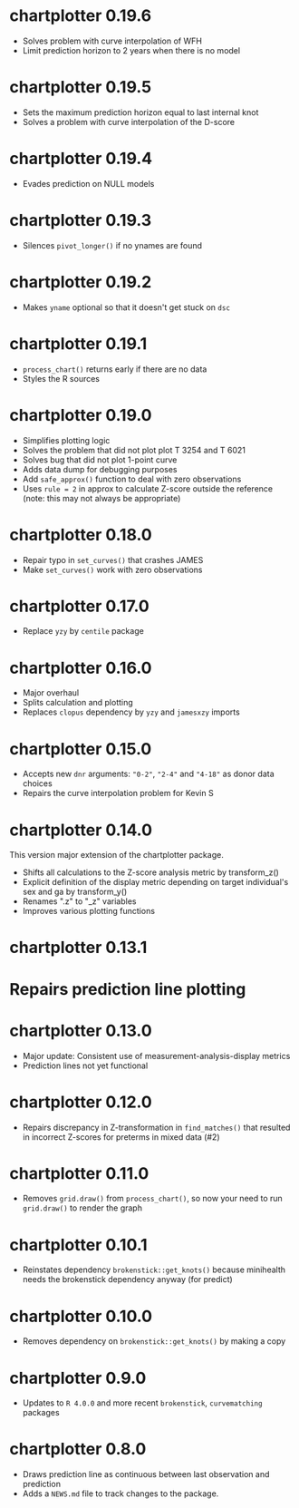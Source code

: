 # chartplotter 0.19.6

* Solves problem with curve interpolation of WFH
* Limit prediction horizon to 2 years when there is no model

# chartplotter 0.19.5

* Sets the maximum prediction horizon equal to last internal knot
* Solves a problem with curve interpolation of the D-score

# chartplotter 0.19.4

* Evades prediction on NULL models

# chartplotter 0.19.3

* Silences `pivot_longer()` if no ynames are found

# chartplotter 0.19.2

* Makes `yname` optional so that it doesn't get stuck on `dsc`

# chartplotter 0.19.1

* `process_chart()` returns early if there are no data
* Styles the R sources

# chartplotter 0.19.0

* Simplifies plotting logic
* Solves the problem that did not plot plot T 3254 and T 6021
* Solves bug that did not plot 1-point curve
* Adds data dump for debugging purposes
* Add `safe_approx()` function to deal with zero observations
* Uses `rule = 2` in approx to calculate Z-score outside the reference (note: this may not always be appropriate)

# chartplotter 0.18.0

* Repair typo in `set_curves()` that crashes JAMES
* Make `set_curves()` work with zero observations

# chartplotter 0.17.0

* Replace `yzy` by `centile` package

# chartplotter 0.16.0

* Major overhaul
* Splits calculation and plotting
* Replaces `clopus` dependency by `yzy` and `jamesxzy` imports

# chartplotter 0.15.0

* Accepts new `dnr` arguments: `"0-2"`, `"2-4"` and `"4-18"` as donor data choices
* Repairs the curve interpolation problem for Kevin S

# chartplotter 0.14.0

This version major extension of the chartplotter package.

* Shifts all calculations to the Z-score analysis metric by transform_z()
* Explicit definition of the display metric depending on target individual's sex and ga by transform_y()
* Renames ".z" to "_z" variables
* Improves various plotting functions

# chartplotter 0.13.1

# Repairs prediction line plotting

# chartplotter 0.13.0

* Major update: Consistent use of measurement-analysis-display metrics
* Prediction lines not yet functional

# chartplotter 0.12.0

* Repairs discrepancy in Z-transformation in `find_matches()` that resulted in incorrect Z-scores for preterms in mixed data (#2)

# chartplotter 0.11.0

* Removes `grid.draw()` from `process_chart()`, so now your need to run `grid.draw()` to render the graph

# chartplotter 0.10.1

* Reinstates dependency `brokenstick::get_knots()` because minihealth needs the brokenstick dependency anyway (for predict)

# chartplotter 0.10.0

* Removes dependency on `brokenstick::get_knots()` by making a copy

# chartplotter 0.9.0

* Updates to `R 4.0.0` and more recent `brokenstick`, `curvematching` packages

# chartplotter 0.8.0

* Draws prediction line as continuous between last observation and prediction
* Adds a `NEWS.md` file to track changes to the package.

